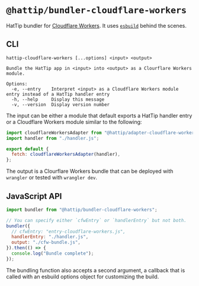 # `@hattip/bundler-cloudflare-workers`

HatTip bundler for [Cloudflare Workers](https://workers.cloudflare.com). It uses [`esbuild`](https://esbuild.github.io) behind the scenes.

## CLI

```
hattip-cloudflare-workers [...options] <input> <output>

Bundle the HatTip app in <input> into <output> as a Clourflare Workers module.

Options:
  -e, --entry    Interpret <input> as a Cloudflare Workers module entry instead of a HatTip handler entry
  -h, --help     Display this message
  -v, --version  Display version number
```

The input can be either a module that default exports a HatTip handler entry or a Cloudflare Workers module similar to the following:

```js
import cloudflareWorkersAdapter from "@hattip/adapter-cloudflare-workers";
import handler from "./handler.js";

export default {
  fetch: cloudflareWorkersAdapter(handler),
};
```

The output is a Clourflare Workers bundle that can be deployed with `wrangler` or tested with `wrangler dev`.

## JavaScript API

```js
import bundler from "@hattip/bundler-cloudflare-workers";

// You can specify either `cfwEntry` or `handlerEntry` but not both.
bundler({
  // cfwEntry: "entry-cloudflare-workers.js",
  handlerEntry: "./handler.js",
  output: "./cfw-bundle.js",
}).then(() => {
  console.log("Bundle complete");
});
```

The bundling function also accepts a second argument, a callback that is called with an esbuild options object for customizing the build.

